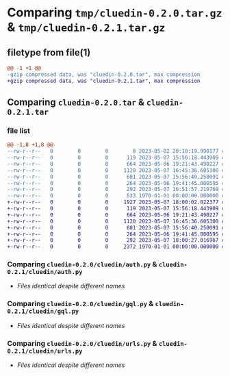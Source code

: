 # Comparing `tmp/cluedin-0.2.0.tar.gz` & `tmp/cluedin-0.2.1.tar.gz`

## filetype from file(1)

```diff
@@ -1 +1 @@
-gzip compressed data, was "cluedin-0.2.0.tar", max compression
+gzip compressed data, was "cluedin-0.2.1.tar", max compression
```

## Comparing `cluedin-0.2.0.tar` & `cluedin-0.2.1.tar`

### file list

```diff
@@ -1,8 +1,8 @@
--rw-r--r--   0        0        0        0 2023-05-02 20:10:19.990177 cluedin-0.2.0/README.md
--rw-r--r--   0        0        0      119 2023-05-07 15:56:18.443909 cluedin-0.2.0/cluedin/__init__.py
--rw-r--r--   0        0        0      664 2023-05-06 19:21:43.490227 cluedin-0.2.0/cluedin/auth.py
--rw-r--r--   0        0        0     1120 2023-05-07 16:45:36.605300 cluedin-0.2.0/cluedin/gql.py
--rw-r--r--   0        0        0      681 2023-05-07 15:56:40.250091 cluedin-0.2.0/cluedin/urls.py
--rw-r--r--   0        0        0      264 2023-05-06 19:41:45.000595 cluedin-0.2.0/cluedin/utils.py
--rw-r--r--   0        0        0      292 2023-05-07 16:51:57.219769 cluedin-0.2.0/pyproject.toml
--rw-r--r--   0        0        0      533 1970-01-01 00:00:00.000000 cluedin-0.2.0/PKG-INFO
+-rw-r--r--   0        0        0     1927 2023-05-07 18:00:02.022377 cluedin-0.2.1/README.md
+-rw-r--r--   0        0        0      119 2023-05-07 15:56:18.443909 cluedin-0.2.1/cluedin/__init__.py
+-rw-r--r--   0        0        0      664 2023-05-06 19:21:43.490227 cluedin-0.2.1/cluedin/auth.py
+-rw-r--r--   0        0        0     1120 2023-05-07 16:45:36.605300 cluedin-0.2.1/cluedin/gql.py
+-rw-r--r--   0        0        0      681 2023-05-07 15:56:40.250091 cluedin-0.2.1/cluedin/urls.py
+-rw-r--r--   0        0        0      264 2023-05-06 19:41:45.000595 cluedin-0.2.1/cluedin/utils.py
+-rw-r--r--   0        0        0      292 2023-05-07 18:00:27.016967 cluedin-0.2.1/pyproject.toml
+-rw-r--r--   0        0        0     2372 1970-01-01 00:00:00.000000 cluedin-0.2.1/PKG-INFO
```

### Comparing `cluedin-0.2.0/cluedin/auth.py` & `cluedin-0.2.1/cluedin/auth.py`

 * *Files identical despite different names*

### Comparing `cluedin-0.2.0/cluedin/gql.py` & `cluedin-0.2.1/cluedin/gql.py`

 * *Files identical despite different names*

### Comparing `cluedin-0.2.0/cluedin/urls.py` & `cluedin-0.2.1/cluedin/urls.py`

 * *Files identical despite different names*

